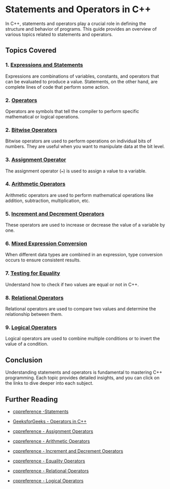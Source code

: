 # Statements and Operators in C++

In C++, statements and operators play a crucial role in defining the structure and behavior of programs. This guide provides an overview of various topics related to statements and operators.

## Topics Covered

### 1. [Expressions and Statements](1.ExpressionsStatements/EXPRESSIONS.md)
Expressions are combinations of variables, constants, and operators that can be evaluated to produce a value. Statements, on the other hand, are complete lines of code that perform some action.

### 2. [Operators](2.Opertors/OPERTORS.md)
Operators are symbols that tell the compiler to perform specific mathematical or logical operations.

### 2. [Bitwise Operators](2.BitwiseOpertors/BITWISEOPERTORS.md)
Bitwise operators are used to perform operations on individual bits of numbers. They are useful when you want to manipulate data at the bit level.

### 3. [Assignment Operator](3.AssignmentOpertors/ASSIGNMENT.md)
The assignment operator (`=`) is used to assign a value to a variable.

### 4. [Arithmetic Operators](4.ArithmeticOpertors/ARITHMETIC.md)
Arithmetic operators are used to perform mathematical operations like addition, subtraction, multiplication, etc.

### 5. [Increment and Decrement Operators](5.IncreamentDecrementOpertors/INCREMENTDECREMENT.md)
These operators are used to increase or decrease the value of a variable by one.

### 6. [Mixed Expression Conversion](6.MixedExpressionConversion/MIXEDEXPCONVERSION.md)
When different data types are combined in an expression, type conversion occurs to ensure consistent results.

### 7. [Testing for Equality](7.TestingForEquality/TESTINGFOREQUALITY.md)
Understand how to check if two values are equal or not in C++.

### 8. [Relational Operators](8.RelationalOpertors/RELATIONALOPERTORS.md)
Relational operators are used to compare two values and determine the relationship between them.

### 9. [Logical Operators](9.LogicalOpertors/LOGICALOPERATOR.md)
Logical operators are used to combine multiple conditions or to invert the value of a condition.

## Conclusion

Understanding statements and operators is fundamental to mastering C++ programming. Each topic provides detailed insights, and you can click on the links to dive deeper into each subject.

## Further Reading

-  [cppreference -Statements](https://en.cppreference.com/w/cpp/language/statements)

- [GeeksforGeeks - Operators in C++](https://www.geeksforgeeks.org/operators-c-c/)

- [cppreference - Assignment Operators](https://en.cppreference.com/w/cpp/language/operator_assignment)

- [cppreference - Arithmetic Operators](https://en.cppreference.com/w/cpp/language/operator_arithmetic)

- [cppreference - Increment and Decrement Operators](https://en.cppreference.com/w/cpp/language/operator_incdec)

- [cppreference -  Equality Operators](https://en.cppreference.com/w/cpp/language/operator_comparison)

- [cppreference -  Relational Operators](https://en.cppreference.com/w/cpp/language/operator_comparison)

- [cppreference -  Logical Operators](https://en.cppreference.com/w/cpp/language/operator_logical)



